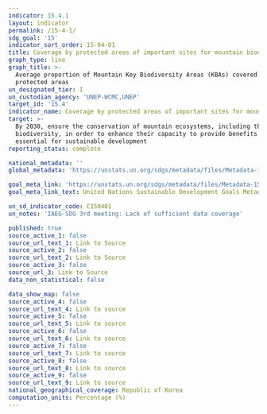 ```yaml
---
indicator: 15.4.1
layout: indicator
permalink: /15-4-1/
sdg_goal: '15'
indicator_sort_order: 15-04-01
title: Coverage by protected areas of important sites for mountain biodiversity
graph_type: line
graph_title: >-
  Average proportion of Mountain Key Biodiversity Areas (KBAs) covered by
  protected areas
un_designated_tier: I
un_custodian_agency: 'UNEP-WCMC,UNEP'
target_id: '15.4'
indicator_name: Coverage by protected areas of important sites for mountain biodiversity
target: >-
  By 2030, ensure the conservation of mountain ecosystems, including their
  biodiversity, in order to enhance their capacity to provide benefits that are
  essential for sustainable development
reporting_status: complete

national_metadata: ''
global_metadata: 'https://unstats.un.org/sdgs/metadata/files/Metadata-15-04-01.pdf'

goal_meta_link: 'https://unstats.un.org/sdgs/metadata/files/Metadata-15-04-01.pdf'
goal_meta_link_text: United Nations Sustainable Development Goals Metadata (pdf 456kB)

un_sd_indicator_code: C150401
un_notes: 'IAEG-SDG 3rd meeting: Lack of sufficient data coverage'

published: true
source_active_1: false
source_url_text_1: Link to Source
source_active_2: false
source_url_text_2: Link to Source
source_active_3: false
source_url_3: Link to Source
data_non_statistical: false

data_show_map: false
source_active_4: false
source_url_text_4: Link to source
source_active_5: false
source_url_text_5: Link to source
source_active_6: false
source_url_text_6: Link to source
source_active_7: false
source_url_text_7: Link to source
source_active_8: false
source_url_text_8: Link to source
source_active_9: false
source_url_text_9: Link to source
national_geographical_coverage: Republic of Korea
computation_units: Percentage (%)
---
```

